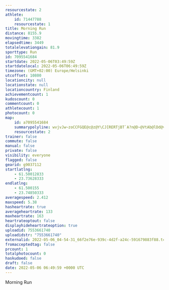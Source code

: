 ```yaml
---
resourcestate: 2
athlete:
    id: 71447788
    resourcestate: 1
title: Morning Run
distance: 8155.9
movingtime: 3382
elapsedtime: 3449
totalelevationgain: 81.9
sporttype: Run
id: 7095541684
startdate: 2022-05-06T03:49:59Z
startdatelocal: 2022-05-06T06:49:59Z
timezone: (GMT+02:00) Europe/Helsinki
utcoffset: 10800
locationcity: null
locationstate: null
locationcountry: Finland
achievementcount: 1
kudoscount: 0
commentcount: 0
athletecount: 1
photocount: 0
map:
    id: a7095541684
    summarypolyline: wvjvJw~zoCCFGQE@c@z@Y\CJ[RERTjBT`A?n@D~@VtAb@lDd@vHPdA?r@F^@rBCjBObC@zAMvAAx@UxAEx@C`CDPLX?JKPUDQYSCIJ]`AE?[[KSKHEvAGb@Qb@Q~@Uf@Mb@c@b@[d@MXUjAQd@[jAe@|@}@|DSjAUn@Mt@WfAi@rAOr@Q\CRu@|AIf@]x@Mj@e@~@EX]bAs@dC[lB]|ACh@Oj@UtBELObAQdBE|@U~@Gb@Qj@a@~Ba@`Ek@vCa@fD_@|AUzBIVQ`BQx@OhAG~@Ij@Cb@UtAa@hDCj@It@A~@EVElAQtAG`AAbAOfAAr@q@p@IVCtDKn@MxAQp@]z@?HFbAPjAPr@B^?f@OrB?`@GTKbA_@tBCZ@r@[dBGbAKb@Cf@q@jFIj@UXCZ@r@QvCI`AKLGXH@JQPGhBc@H]Vg@Hg@R]\aBp@{BAOK_@a@_@GY`@eCHeAT{AH}@JYZcCHwBNg@T{AIu@T[DIH{@Rq@Jy@FQP_AR_FEgBZkABWL[LkAA]Mq@O}AB}@JaA?wAIa@?QTkCN{@Bm@Ns@XaALiA^kCRi@DYJ{@Bo@R_AV}BESo@y@JsCM[Kc@BWCHCXUlACXe@pAMn@KLg@R[XKUSuANgAEeB\qCTuC\}BBaAJGLg@LO`@cAFETaBXFW[Yu@qAmB|@uCVoADi@Ci@i@cAKi@Q_BE{@FaCT}B^aFBeDAa@Ik@e@oAS}@Gu@@w@J_@f@kAX}At@cCn@wEJk@TWNIl@Jh@UTUV_@ZUVA`@NR?JKJa@Js@CUOw@?uAZqFIsAWcBGw@MeBCqAHWNEd@r@p@t@hA@FCBQTqBBm@G_AU{@OaAGaBMcBGe@SaAGu@WaBKuAAcALy@Dw@DEfAWJQPADFJ@f@MTQ^KFMD]AgAGgAFmCCy@BuCDaAAaA[_MMuCUcDAaAMoAAk@IeAOeAYu@[sBY_AQgAOe@k@sCm@uAg@cCeAaCSw@S[Yw@[kASa@COs@oB[u@Ik@Ac@Nk@DDDIHwBT{Bz@YDIDDRKLWh@g@LUj@Ul@_BLUn@KR@FFNl@f@lALJHRRDNLCr@?pBHfA@lBD`@VxLTjEAvAH|@?r@DRJDNGr@?THLIxAGhASVMp@MRATSt@MFId@Q
    resourcestate: 2
trainer: false
commute: false
manual: false
private: false
visibility: everyone
flagged: false
gearid: g9037112
startlatlng:
    - 61.50012833
    - 23.73628333
endlatlng:
    - 61.500155
    - 23.74850333
averagespeed: 2.412
maxspeed: 5.38
hasheartrate: true
averageheartrate: 133
maxheartrate: 163
heartrateoptout: false
displayhideheartrateoption: true
uploadid: 7553661740
uploadidstr: "7553661740"
externalid: 2022-05-06_04-54-31_66f2e76e-939c-4d2f-a24c-591679883f88.tcx
fromacceptedtag: false
prcount: 1
totalphotocount: 0
haskudoed: false
draft: false
date: 2022-05-06 06:49:59 +0000 UTC
---
```

Morning Run